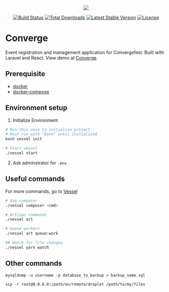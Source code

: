 <p align="center"><img src="https://laravel.com/assets/img/components/logo-laravel.svg"></p>

<p align="center">
<a href="https://travis-ci.org/laravel/framework"><img src="https://travis-ci.org/laravel/framework.svg" alt="Build Status"></a>
<a href="https://packagist.org/packages/laravel/framework"><img src="https://poser.pugx.org/laravel/framework/d/total.svg" alt="Total Downloads"></a>
<a href="https://packagist.org/packages/laravel/framework"><img src="https://poser.pugx.org/laravel/framework/v/stable.svg" alt="Latest Stable Version"></a>
<a href="https://packagist.org/packages/laravel/framework"><img src="https://poser.pugx.org/laravel/framework/license.svg" alt="License"></a>
</p>

# Converge
Event registration and management application for Convergefest. Built with Laravel and React. View demo at [Converge](https://converge.sonyachan.com/events/1).

## Prerequisite

- [docker](https://docs.docker.com/install/linux/docker-ce/ubuntu/)
- [docker-compose](https://docs.docker.com/compose/install/)

## Environment setup

1. Initialize Environment
```bash
# Run this once to initialize project
# Must run with "bash" until initialized
bash vessel init

# Start vessel
./vessel start
```
2. Ask adminstrator for `.env`

## Useful commands

For more commands, go to [Vessel](https://vessel.shippingdocker.com/docs/everyday-usage/)
```bash
# Use composer
./vessel composer <cmd>

# Artisan commands
./vessel art

# Queue workers
./vessel art queue:work

## Watch for file changes
./vessel yarn watch
```



## Other commands

`mysqldump -u username -p database_to_backup > backup_name.sql`

`scp -r root@0.0.0.0:/path/on/remote/droplet /path/to/my/files`

